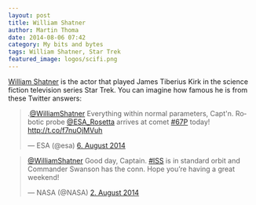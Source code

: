 ```yaml
---
layout: post
title: William Shatner
author: Martin Thoma
date: 2014-08-06 07:42
category: My bits and bytes
tags: William Shatner, Star Trek
featured_image: logos/scifi.png
---
```


[William Shatner](https://en.wikipedia.org/wiki/William_Shatner) is the actor
that played James Tiberius Kirk in the science fiction television series Star
Trek. You can imagine how famous he is from these Twitter answers:

<blockquote class="twitter-tweet" lang="de"><p>.<a href="https://twitter.com/WilliamShatner">@WilliamShatner</a> Everything within normal parameters, Capt&#39;n. Robotic probe <a href="https://twitter.com/ESA_Rosetta">@ESA_Rosetta</a> arrives at comet <a href="https://twitter.com/hashtag/67P?src=hash">#67P</a> today! <a href="http://t.co/f7nuOjMVuh">http://t.co/f7nuOjMVuh</a></p>&mdash; ESA (@esa) <a href="https://twitter.com/esa/statuses/496905989548146688">6. August 2014</a></blockquote>
<script async src="//platform.twitter.com/widgets.js" charset="utf-8"></script>

<blockquote class="twitter-tweet" lang="de"><p><a href="https://twitter.com/WilliamShatner">@WilliamShatner</a> Good day, Captain. <a href="https://twitter.com/hashtag/ISS?src=hash">#ISS</a> is in standard orbit and Commander Swanson has the conn. Hope you’re having a great weekend!</p>&mdash; NASA (@NASA) <a href="https://twitter.com/NASA/statuses/495719809695621121">2. August 2014</a></blockquote>
<script async src="//platform.twitter.com/widgets.js" charset="utf-8"></script>
